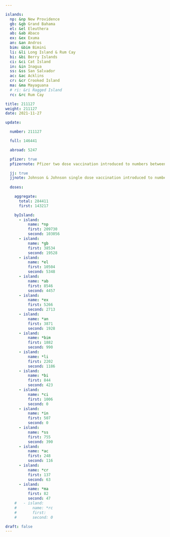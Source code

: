 ```yaml
---

islands:
  np: &np New Providence
  gb: &gb Grand Bahama
  el: &el Eleuthera
  ab: &ab Abaco
  ex: &ex Exuma
  an: &an Andros
  bim: &bim Bimini
  li: &li Long Island & Rum Cay
  bi: &bi Berry Islands
  ci: &ci Cat Island
  in: &in Inagua
  ss: &ss San Salvador
  ac: &ac Acklins
  cr: &cr Crooked Island
  ma: &ma Mayaguana
  # ri: &ri Ragged Island
  rc: &rc Rum Cay

title: 211127
weight: 211127
date: 2021-11-27

update:

  number: 211127

  full: 146441

  abroad: 5247

  pfizer: true
  pfizernote: Pfizer two dose vaccination introduced to numbers between Saturday, Aug 07, 2021 and  Saturday, Aug 14, 2021 period.

  jj: true
  jjnote: Johnson & Johnson single dose vaccination introduced to numbers between Sat, Sep 4, 2021 and Fri, Sep 10, 2021 period.
  
  doses:

    aggregate:
      total: 284411
      first: 143217

    byIsland:
      - island:
          name: *np
          first: 209730
          second: 103056
      - island:
          name: *gb
          first: 38534
          second: 19528
      - island:
          name: *el
          first: 10504
          second: 5348
      - island:
          name: *ab
          first: 8546
          second: 4457
      - island:
          name: *ex
          first: 5266
          second: 2713
      - island:
          name: *an
          first: 3871
          second: 1928
      - island:
          name: *bim
          first: 1882
          second: 990
      - island:
          name: *li
          first: 2202
          second: 1186
      - island:
          name: *bi
          first: 844
          second: 423
      - island:
          name: *ci
          first: 1006
          second: 0
      - island:
          name: *in
          first: 507
          second: 0
      - island:
          name: *ss
          first: 755
          second: 390
      - island:
          name: *ac
          first: 248
          second: 116
      - island:
          name: *cr
          first: 137
          second: 63
      - island:
          name: *ma
          first: 82
          second: 47
    #   - island:
    #       name: *rc
    #       first: 
    #       second: 0

draft: false
---
```


